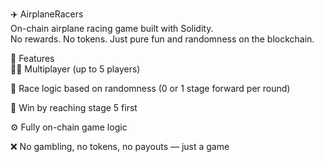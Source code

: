 ✈️ AirplaneRacers       
On-chain airplane racing game built with Solidity.    
No rewards. No tokens. Just pure fun and randomness on the blockchain.       
     
🧩 Features     
👨‍✈️ Multiplayer (up to 5 players)         
        
🔄 Race logic based on randomness (0 or 1 stage forward per round) 
 
🏁 Win by reaching stage 5 first    
        
⚙️ Fully on-chain game logic    
     
❌ No gambling, no tokens, no payouts — just a game    
  
